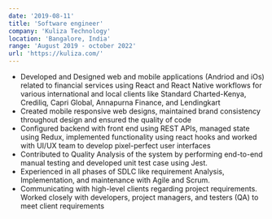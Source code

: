 ```yaml
---
date: '2019-08-11'
title: 'Software engineer'
company: 'Kuliza Technology'
location: 'Bangalore, India'
range: 'August 2019 - october 2022'
url: 'https://kuliza.com/'
---
```


- Developed and Designed web and mobile applications (Andriod and iOs) related to financial services using React and React Native workflows for various international and local clients like Standard Charted-Kenya, Crediliq, Capri Global, Annapurna Finance, and Lendingkart
- Created mobile responsive web designs, maintained brand consistency throughout design and ensured the quality of code
- Configured backend with front end using REST APIs, managed state using Redux, implemented functionality using react hooks and worked with UI/UX team to develop pixel-perfect user interfaces
- Contributed to Quality Analysis of the system by performing end-to-end manual testing and developed unit test case using Jest.
- Experienced in all phases of SDLC like requirement Analysis, Implementation, and maintenance with Agile and Scrum. 
- Communicating with high-level clients regarding project requirements. Worked closely with developers, project managers, and testers (QA) to meet client requirements
